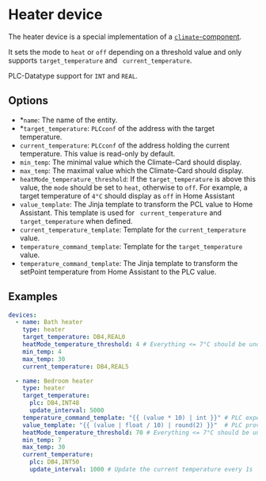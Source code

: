 # Heater device

The heater device is a special implementation of a [`climate`-component](https://www.home-assistant.io/integrations/climate.mqtt/).

It sets the mode to `heat` or `off` depending on a threshold value and only supports `target_temperature` and `
current_temperature`.

PLC-Datatype support for `INT` and `REAL`.

## Options

* *`name`: The name of the entity.
* *`target_temperature`: `PLCconf` of the address with the target temperature.
* `current_temperature`: `PLCconf` of the address holding the current temperature. This value is read-only by default.
* `min_temp`: The minimal value which the Climate-Card should display.
* `max_temp`: The maximal value which the Climate-Card should display.
* `heatMode_temperature_threshold`: If the `target_temperature` is above this value, the `mode` should be set to `heat`, otherwise to `off`. For example, a target temperature of `4°C` should display as `off` in Home Assistant
* `value_template`: The Jinja template to transform the PCL value to Home Assistant. This template is used for `
  current_temperature` and `target_temperature` when defined.
* `current_temperature_template`: Template for the `current_temperature` value.
* `temperature_command_template`: Template for the `target_temperature` value.
* `temperature_command_template`: The Jinja template to transform the setPoint temperature from Home Assistant to the PLC value.

## Examples

```yaml
devices:
  - name: Bath heater
    type: heater
    target_temperature: DB4,REAL0
    heatMode_temperature_threshold: 4 # Everything <= 7°C should be understood as heater=off
    min_temp: 4
    max_temp: 30
    current_temperature: DB4,REAL5

  - name: Bedroom heater
    type: heater
    target_temperature:
      plc: DB4,INT48
      update_interval: 5000
    temperature_command_template: "{{ (value * 10) | int }}" # PLC expects temp*10 like 225 for 22.5°C
    value_template: "{{ (value | float / 10) | round(2) }}"  # PLC provides 212 for 21.2°C
    heatMode_temperature_threshold: 70 # Everything <= 7°C should be understood as heater=off
    min_temp: 7
    max_temp: 30
    current_temperature:
      plc: DB4,INT50
      update_interval: 1000 # Update the current temperature every 1s  - name: Bedroom heater
```
